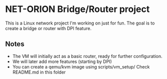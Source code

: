 # NET-ORION Bridge/Router project

This is a Linux network project I'm working on just for fun.
The goal is to create a bridge or router with DPI feature.

## Notes
- The VM will initially act as a basic router, ready for further configuration.
- We will later add more features (starting by DPI)
- You can create a qemu/kvm image using scripts/vm_setup/ Check README.md in this folder
